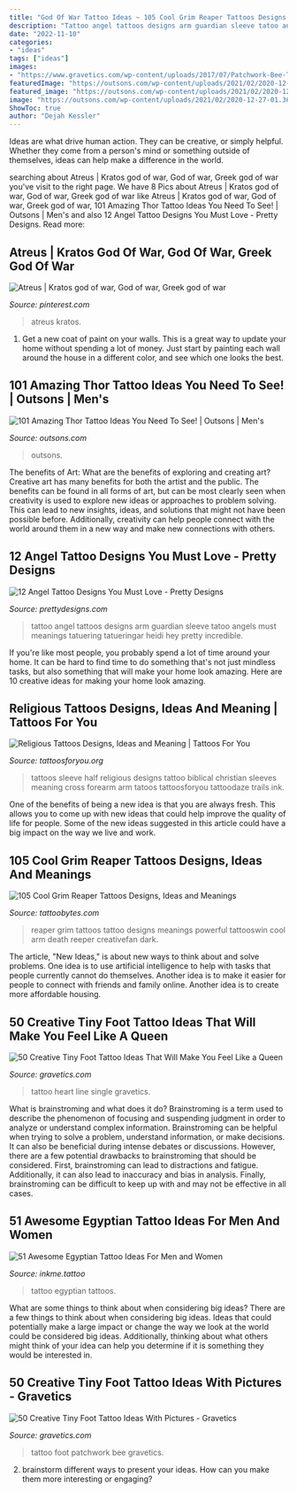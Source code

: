 ```yaml
---
title: "God Of War Tattoo Ideas ~ 105 Cool Grim Reaper Tattoos Designs, Ideas And Meanings"
description: "Tattoo angel tattoos designs arm guardian sleeve tatoo angels must meanings tatuering tatueringar heidi hey pretty incredible"
date: "2022-11-10"
categories:
- "ideas"
tags: ["ideas"]
images:
- "https://www.gravetics.com/wp-content/uploads/2017/07/Patchwork-Bee-Tattoo-On-Foot.jpg"
featuredImage: "https://outsons.com/wp-content/uploads/2021/02/2020-12-27-01.36.27-2472828810800006381_thortattoo-819x1024.jpg"
featured_image: "https://outsons.com/wp-content/uploads/2021/02/2020-12-27-01.36.27-2472828810800006381_thortattoo-819x1024.jpg"
image: "https://outsons.com/wp-content/uploads/2021/02/2020-12-27-01.36.27-2472828810800006381_thortattoo-819x1024.jpg"
ShowToc: true
author: "Dejah Kessler"
---
```



Ideas are what drive human action. They can be creative, or simply helpful. Whether they come from a person's mind or something outside of themselves, ideas can help make a difference in the world.

	

		
searching about Atreus | Kratos god of war, God of war, Greek god of war you've visit to the right page. We have 8 Pics about Atreus | Kratos god of war, God of war, Greek god of war like Atreus | Kratos god of war, God of war, Greek god of war, 101 Amazing Thor Tattoo Ideas You Need To See! | Outsons | Men&#039;s and also 12 Angel Tattoo Designs You Must Love - Pretty Designs. Read more:
		
    
## Atreus | Kratos God Of War, God Of War, Greek God Of War

<img loading=lazy src="https://i.pinimg.com/736x/63/a8/75/63a8752c10b4610f49a6cd63f7584bdf.jpg" onerror="this.onerror=null;this.src='https://tse3.mm.bing.net/th?id=OIP.q97GmmnTvarUNbdtjEn2XAHaNK&amp;pid=15.1';" alt="Atreus | Kratos god of war, God of war, Greek god of war">

_Source: pinterest.com_

>atreus kratos. 

	

1. Get a new coat of paint on your walls. This is a great way to update your home without spending a lot of money. Just start by painting each wall around the house in a different color, and see which one looks the best.

    
## 101 Amazing Thor Tattoo Ideas You Need To See! | Outsons | Men&#039;s

<img loading=lazy src="https://outsons.com/wp-content/uploads/2021/02/2020-12-27-01.36.27-2472828810800006381_thortattoo-819x1024.jpg" onerror="this.onerror=null;this.src='https://tse1.mm.bing.net/th?id=OIP.a_kJa40yQIqTCqDOt3JICwHaJQ&amp;pid=15.1';" alt="101 Amazing Thor Tattoo Ideas You Need To See! | Outsons | Men&#039;s">

_Source: outsons.com_

>outsons. 

	

The benefits of Art: What are the benefits of exploring and creating art?
Creative art has many benefits for both the artist and the public. The benefits can be found in all forms of art, but can be most clearly seen when creativity is used to explore new ideas or approaches to problem solving. This can lead to new insights, ideas, and solutions that might not have been possible before. Additionally, creativity can help people connect with the world around them in a new way and make new connections with others.

    
## 12 Angel Tattoo Designs You Must Love - Pretty Designs

<img loading=lazy src="http://www.prettydesigns.com/wp-content/uploads/2014/10/Angel-on-the-Arm.jpg" onerror="this.onerror=null;this.src='https://tse1.mm.bing.net/th?id=OIP.mWBwf8p4k6FRRCDYsEuHOgHaLG&amp;pid=15.1';" alt="12 Angel Tattoo Designs You Must Love - Pretty Designs">

_Source: prettydesigns.com_

>tattoo angel tattoos designs arm guardian sleeve tatoo angels must meanings tatuering tatueringar heidi hey pretty incredible. 

	

If you're like most people, you probably spend a lot of time around your home. It can be hard to find time to do something that's not just mindless tasks, but also something that will make your home look amazing. Here are 10 creative ideas for making your home look amazing.

    
## Religious Tattoos Designs, Ideas And Meaning | Tattoos For You

<img loading=lazy src="http://www.tattoosforyou.org/wp-content/uploads/2013/09/Pictures-of-Religious-Tattoos.jpg" onerror="this.onerror=null;this.src='https://tse3.mm.bing.net/th?id=OIP.7zVzKlnOgw2M28hXrsA2OQHaJ3&amp;pid=15.1';" alt="Religious Tattoos Designs, Ideas and Meaning | Tattoos For You">

_Source: tattoosforyou.org_

>tattoos sleeve half religious designs tattoo biblical christian sleeves meaning cross forearm arm tatoos tattoosforyou tattoodaze trails ink. 

	

One of the benefits of being a new idea is that you are always fresh. This allows you to come up with new ideas that could help improve the quality of life for people. Some of the new ideas suggested in this article could have a big impact on the way we live and work.

    
## 105 Cool Grim Reaper Tattoos Designs, Ideas And Meanings

<img loading=lazy src="https://www.tattoobytes.com/wp-content/uploads/2016/12/The-Grim-Reaper-Tattoo-on-Arm.jpg" onerror="this.onerror=null;this.src='https://tse4.mm.bing.net/th?id=OIP.WHonh5jfaYvZuZQgiHSjpwHaJ4&amp;pid=15.1';" alt="105 Cool Grim Reaper Tattoos Designs, Ideas and Meanings">

_Source: tattoobytes.com_

>reaper grim tattoos tattoo designs meanings powerful tattooswin cool arm death reeper creativefan dark. 

	

The article, "New Ideas," is about new ways to think about and solve problems. One idea is to use artificial intelligence to help with tasks that people currently cannot do themselves. Another idea is to make it easier for people to connect with friends and family online. Another idea is to create more affordable housing.

    
## 50 Creative Tiny Foot Tattoo Ideas That Will Make You Feel Like A Queen

<img loading=lazy src="http://www.gravetics.com/wp-content/uploads/2017/07/Sweet-Single-Line-Heart-Tattoo.jpg" onerror="this.onerror=null;this.src='https://tse4.mm.bing.net/th?id=OIP.AaSJgQCZOgA6SYm4HE4m0AHaJ4&amp;pid=15.1';" alt="50 Creative Tiny Foot Tattoo Ideas That Will Make You Feel Like a Queen">

_Source: gravetics.com_

>tattoo heart line single gravetics. 

	

What is brainstroming and what does it do?
Brainstroming is a term used to describe the phenomenon of focusing and suspending judgment in order to analyze or understand complex information. Brainstroming can be helpful when trying to solve a problem, understand information, or make decisions. It can also be beneficial during intense debates or discussions. However, there are a few potential drawbacks to brainstroming that should be considered. First, brainstroming can lead to distractions and fatigue. Additionally, it can also lead to inaccuracy and bias in analysis. Finally, brainstroming can be difficult to keep up with and may not be effective in all cases.

    
## 51 Awesome Egyptian Tattoo Ideas For Men And Women

<img loading=lazy src="http://www.inkme.tattoo/wp-content/uploads/2016/10/egyptian-tattoos-ideas-16.jpg" onerror="this.onerror=null;this.src='https://tse3.mm.bing.net/th?id=OIP.cd7L0NPmNIIfNX94mrHfXAHaHa&amp;pid=15.1';" alt="51 Awesome Egyptian Tattoo Ideas For Men and Women">

_Source: inkme.tattoo_

>tattoo egyptian tattoos. 

	

What are some things to think about when considering big ideas?
There are a few things to think about when considering big ideas. Ideas that could potentially make a large impact or change the way we look at the world could be considered big ideas. Additionally, thinking about what others might think of your idea can help you determine if it is something they would be interested in.

    
## 50 Creative Tiny Foot Tattoo Ideas With Pictures - Gravetics

<img loading=lazy src="https://www.gravetics.com/wp-content/uploads/2017/07/Patchwork-Bee-Tattoo-On-Foot.jpg" onerror="this.onerror=null;this.src='https://tse2.mm.bing.net/th?id=OIP.Zb1qbYziXaTleFS9JE9_bwHaNK&amp;pid=15.1';" alt="50 Creative Tiny Foot Tattoo Ideas With Pictures - Gravetics">

_Source: gravetics.com_

>tattoo foot patchwork bee gravetics. 

	

2. brainstorm different ways to present your ideas. How can you make them more interesting or engaging?

